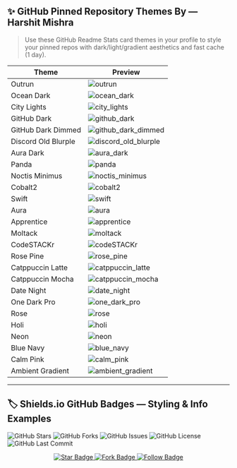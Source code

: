<!-- 🎨 GitHub Stats Theme Showcase for Harshit Mishra | SEO Optimized -->
## ✨ GitHub Pinned Repository Themes By — Harshit Mishra

> Use these GitHub Readme Stats card themes in your profile to style your pinned repos with dark/light/gradient aesthetics and fast cache (1 day).

| Theme | Preview |
|-------|---------|
| Outrun | ![outrun](https://github-readme-stats.vercel.app/api/pin/?username=mishra9759harshit&repo=github-readme-stats&cache_seconds=86400&theme=outrun) |
| Ocean Dark | ![ocean_dark](https://github-readme-stats.vercel.app/api/pin/?username=mishra9759harshit&repo=github-readme-stats&cache_seconds=86400&theme=ocean_dark) |
| City Lights | ![city_lights](https://github-readme-stats.vercel.app/api/pin/?username=mishra9759harshit&repo=github-readme-stats&cache_seconds=86400&theme=city_lights) |
| GitHub Dark | ![github_dark](https://github-readme-stats.vercel.app/api/pin/?username=mishra9759harshit&repo=github-readme-stats&cache_seconds=86400&theme=github_dark) |
| GitHub Dark Dimmed | ![github_dark_dimmed](https://github-readme-stats.vercel.app/api/pin/?username=mishra9759harshit&repo=github-readme-stats&cache_seconds=86400&theme=github_dark_dimmed) |
| Discord Old Blurple | ![discord_old_blurple](https://github-readme-stats.vercel.app/api/pin/?username=mishra9759harshit&repo=github-readme-stats&cache_seconds=86400&theme=discord_old_blurple) |
| Aura Dark | ![aura_dark](https://github-readme-stats.vercel.app/api/pin/?username=mishra9759harshit&repo=github-readme-stats&cache_seconds=86400&theme=aura_dark) |
| Panda | ![panda](https://github-readme-stats.vercel.app/api/pin/?username=mishra9759harshit&repo=github-readme-stats&cache_seconds=86400&theme=panda) |
| Noctis Minimus | ![noctis_minimus](https://github-readme-stats.vercel.app/api/pin/?username=mishra9759harshit&repo=github-readme-stats&cache_seconds=86400&theme=noctis_minimus) |
| Cobalt2 | ![cobalt2](https://github-readme-stats.vercel.app/api/pin/?username=mishra9759harshit&repo=github-readme-stats&cache_seconds=86400&theme=cobalt2) |
| Swift | ![swift](https://github-readme-stats.vercel.app/api/pin/?username=mishra9759harshit&repo=github-readme-stats&cache_seconds=86400&theme=swift) |
| Aura | ![aura](https://github-readme-stats.vercel.app/api/pin/?username=mishra9759harshit&repo=github-readme-stats&cache_seconds=86400&theme=aura) |
| Apprentice | ![apprentice](https://github-readme-stats.vercel.app/api/pin/?username=mishra9759harshit&repo=github-readme-stats&cache_seconds=86400&theme=apprentice) |
| Moltack | ![moltack](https://github-readme-stats.vercel.app/api/pin/?username=mishra9759harshit&repo=github-readme-stats&cache_seconds=86400&theme=moltack) |
| CodeSTACKr | ![codeSTACKr](https://github-readme-stats.vercel.app/api/pin/?username=mishra9759harshit&repo=github-readme-stats&cache_seconds=86400&theme=codeSTACKr) |
| Rose Pine | ![rose_pine](https://github-readme-stats.vercel.app/api/pin/?username=mishra9759harshit&repo=github-readme-stats&cache_seconds=86400&theme=rose_pine) |
| Catppuccin Latte | ![catppuccin_latte](https://github-readme-stats.vercel.app/api/pin/?username=mishra9759harshit&repo=github-readme-stats&cache_seconds=86400&theme=catppuccin_latte) |
| Catppuccin Mocha | ![catppuccin_mocha](https://github-readme-stats.vercel.app/api/pin/?username=mishra9759harshit&repo=github-readme-stats&cache_seconds=86400&theme=catppuccin_mocha) |
| Date Night | ![date_night](https://github-readme-stats.vercel.app/api/pin/?username=mishra9759harshit&repo=github-readme-stats&cache_seconds=86400&theme=date_night) |
| One Dark Pro | ![one_dark_pro](https://github-readme-stats.vercel.app/api/pin/?username=mishra9759harshit&repo=github-readme-stats&cache_seconds=86400&theme=one_dark_pro) |
| Rose | ![rose](https://github-readme-stats.vercel.app/api/pin/?username=mishra9759harshit&repo=github-readme-stats&cache_seconds=86400&theme=rose) |
| Holi | ![holi](https://github-readme-stats.vercel.app/api/pin/?username=mishra9759harshit&repo=github-readme-stats&cache_seconds=86400&theme=holi) |
| Neon | ![neon](https://github-readme-stats.vercel.app/api/pin/?username=mishra9759harshit&repo=github-readme-stats&cache_seconds=86400&theme=neon) |
| Blue Navy | ![blue_navy](https://github-readme-stats.vercel.app/api/pin/?username=mishra9759harshit&repo=github-readme-stats&cache_seconds=86400&theme=blue_navy) |
| Calm Pink | ![calm_pink](https://github-readme-stats.vercel.app/api/pin/?username=mishra9759harshit&repo=github-readme-stats&cache_seconds=86400&theme=calm_pink) |
| Ambient Gradient | ![ambient_gradient](https://github-readme-stats.vercel.app/api/pin/?username=mishra9759harshit&repo=github-readme-stats&cache_seconds=86400&theme=ambient_gradient) |

---

## 🏷️ Shields.io GitHub Badges — Styling & Info Examples

![GitHub Stars](https://img.shields.io/github/stars/mishra9759harshit/github-readme-stats?style=flat-square&color=brightgreen)
![GitHub Forks](https://img.shields.io/github/forks/mishra9759harshit/github-readme-stats?style=flat-square&color=blue)
![GitHub Issues](https://img.shields.io/github/issues/mishra9759harshit/github-readme-stats?style=flat-square&color=orange)
![GitHub License](https://img.shields.io/github/license/mishra9759harshit/github-readme-stats?style=flat-square)
![GitHub Last Commit](https://img.shields.io/github/last-commit/mishra9759harshit/github-readme-stats?style=flat-square)

<!-- ⭐ GitHub Star & Fork Badges for mishra9759harshit/github_readme_enhancer.md -->
<p align="center">

  <!-- ⭐ Star Badge -->
  <a href="https://github.com/mishra9759harshit/mishra9759harshit/stargazers">
    <img alt="Star Badge" src="https://img.shields.io/github/stars/mishra9759harshit/mishra9759harshit?style=for-the-badge&logo=github&label=Star&color=ff69b4">
  </a>

  <!-- 🍴 Fork Badge -->
  <a href="https://github.com/mishra9759harshit/mishra9759harshit/fork">
    <img alt="Fork Badge" src="https://img.shields.io/github/forks/mishra9759harshit/mishra9759harshit?style=for-the-badge&logo=github&label=Fork&color=blueviolet">
  </a>

  <!-- 👤 Follow Badge -->
  <a href="https://github.com/mishra9759harshit?tab=followers">
    <img alt="Follow Badge" src="https://img.shields.io/github/followers/mishra9759harshit?style=for-the-badge&logo=github&label=Follow&color=orange">
  </a>

</p>

